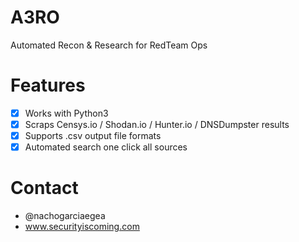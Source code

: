 # A3RO 
Automated Recon & Research for RedTeam Ops

# Features

* [X] Works with Python3
* [X] Scraps Censys.io / Shodan.io / Hunter.io / DNSDumpster results
* [X] Supports .csv output file formats
* [X] Automated search one click all sources

# Contact
* @nachogarciaegea
* www.securityiscoming.com
